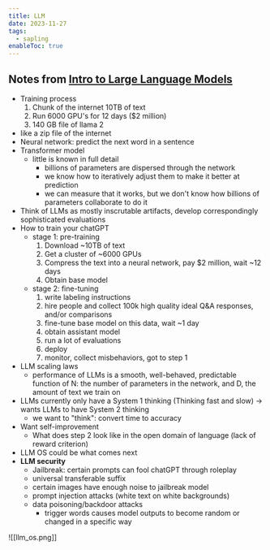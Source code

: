 ```yaml
---
title: LLM
date: 2023-11-27
tags:
  - sapling
enableToc: true
---
```

## Notes from [Intro to Large Language Models](https://www.youtube.com/watch?v=zjkBMFhNj_g&ab_channel=AndrejKarpathy)

- Training process
	1. Chunk of the internet 10TB of text
	2. Run 6000 GPU's for 12 days ($2 million)
	3. 140 GB file of llama 2
- like a zip file of the internet
- Neural network: predict the next word in a sentence
- Transformer model
	- little is known in full detail
		- billions of parameters are dispersed through the network
		- we know how to iteratively adjust them to make it better at prediction
		- we can measure that it works, but we don't know how billions of parameters collaborate to do it
- Think of LLMs as mostly inscrutable artifacts, develop correspondingly sophisticated evaluations
- How to train your chatGPT
	- stage 1: pre-training
		1. Download ~10TB of text
		2. Get a cluster of ~6000 GPUs
		3. Compress the text into a neural network, pay $2 million, wait ~12 days
		4. Obtain base model
	- stage 2: fine-tuning
		1. write labeling instructions
		2. hire people and collect 100k high quality ideal Q&A responses, and/or comparisons
		3. fine-tune base model on this data, wait ~1 day
		4. obtain assistant model
		5. run a lot of evaluations
		6. deploy
		7. monitor, collect misbehaviors, got to step 1
- LLM scaling laws
	- performance of LLMs is a smooth, well-behaved, predictable function of N: the number of parameters in the network, and D, the amount of text we train on
- LLMs currently only have a System 1 thinking (Thinking fast and slow) -> wants LLMs to have System 2 thinking
	- we want to "think": convert time to accuracy 
- Want self-improvement 
	- What does step 2 look like in the open domain of language (lack of reward criterion)
- LLM OS could be what comes next
- **LLM security**
	- Jailbreak: certain prompts can fool chatGPT through roleplay
	- universal transferable suffix 
	- certain images have enough noise to jailbreak model
	- prompt injection attacks (white text on white backgrounds)
	- data poisoning/backdoor attacks 
		- trigger words causes model outputs to become random or changed in a specific way

![[llm_os.png]]